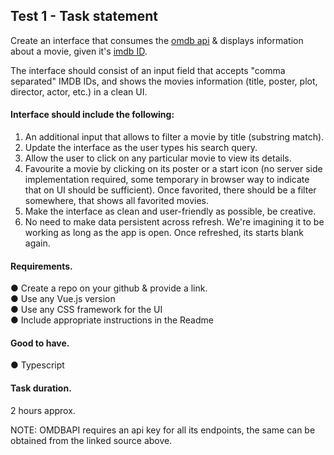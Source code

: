 ## Test 1 - Task statement

Create an interface that consumes the [omdb api](http://www.omdbapi.com/) & displays information about a movie,
given it's [imdb ID](https://www.imdb.com/). 

The interface should consist of an input field that accepts "comma separated" IMDB IDs, and shows the movies information (title, poster, plot, director, actor, etc.) in a clean UI.

#### Interface should include the following:
1. An additional input that allows to filter a movie by title (substring match).
2. Update the interface as the user types his search query.
3. Allow the user to click on any particular movie to view its details.
4. Favourite a movie by clicking on its poster or a start icon (no server side implementation required, some temporary in browser way to indicate that on UI should be sufficient). Once favorited, there should be a filter somewhere, that shows all favorited movies.
5. Make the interface as clean and user-friendly as possible, be creative.
6. No need to make data persistent across refresh. We're imagining it to be working as long as the app is open. Once refreshed, its starts blank again.

#### Requirements.
● Create a repo on your github & provide a link.   
● Use any Vue.js version   
● Use any CSS framework for the UI   
● Include appropriate instructions in the Readme   

#### Good to have.
● Typescript

#### Task duration.
2 hours approx.

NOTE: OMDBAPI requires an api key for all its endpoints, the same can be obtained from the linked source above.
